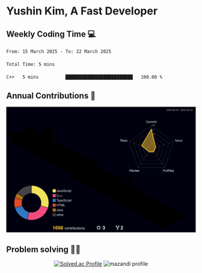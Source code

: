 # Yushin Kim, A Fast Developer

## Weekly Coding Time 💻

<!--START_SECTION:waka-->

```txt
From: 15 March 2025 - To: 22 March 2025

Total Time: 5 mins

C++   5 mins          █████████████████████████   100.00 %
```

<!--END_SECTION:waka-->

## Annual Contributions 🏃

![](./profile-3d-contrib/profile-night-rainbow.svg)

## Problem solving 👨‍💻

<div align="center">

[![Solved.ac Profile](http://mazassumnida.wtf/api/v2/generate_badge?boj=kys010306)](https://solved.ac/kys010306)
![mazandi profile](http://mazandi.herokuapp.com/api?handle=kys010306&theme=dark)

</div>
